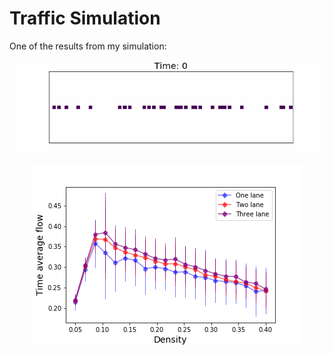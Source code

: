 # Traffic Simulation
One of the results from my simulation: 

<p align="center">
  <img src="Results/One_lane.gif">
</p>


<p align="center">
  <img src="Results/one_two_three_lane_compare.png">
</p>
